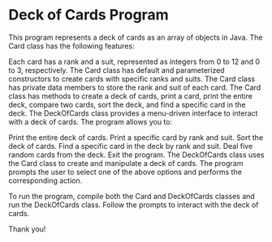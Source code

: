 
# Deck of Cards Program

This program represents a deck of cards as an array of objects in Java. The Card class has the following features:

Each card has a rank and a suit, represented as integers from 0 to 12 and 0 to 3, respectively.
The Card class has default and parameterized constructors to create cards with specific ranks and suits.
The Card class has private data members to store the rank and suit of each card.
The Card class has methods to create a deck of cards, print a card, print the entire deck, compare two cards, sort the deck, and find a specific card in the deck.
The DeckOfCards class provides a menu-driven interface to interact with a deck of cards. The program allows you to:

Print the entire deck of cards.
Print a specific card by rank and suit.
Sort the deck of cards.
Find a specific card in the deck by rank and suit.
Deal five random cards from the deck.
Exit the program.
The DeckOfCards class uses the Card class to create and manipulate a deck of cards. The program prompts the user to select one of the above options and performs the corresponding action.

To run the program, compile both the Card and DeckOfCards classes and run the DeckOfCards class. Follow the prompts to interact with the deck of cards.

Thank you!




